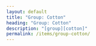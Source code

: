 ```yaml
---
layout: default
title: "Group: Cotton"
heading: "Group: Cotton"
description: "[group][cotton]"
permalink: /items/group-cotton/
---
```

